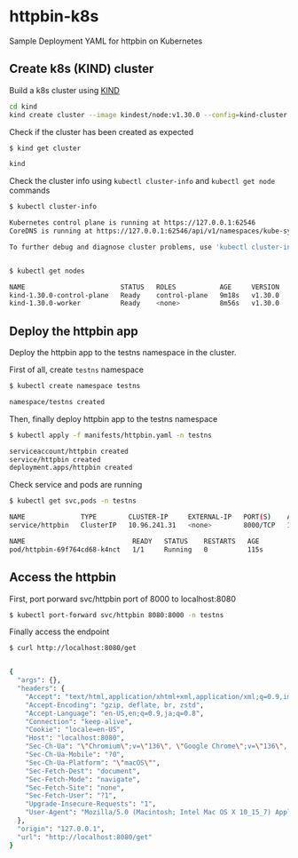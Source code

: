 # httpbin-k8s

Sample Deployment YAML for httpbin on Kubernetes


## Create k8s (KIND) cluster

Build a k8s cluster using [KIND](https://kind.sigs.k8s.io/)

```sh
cd kind
kind create cluster --image kindest/node:v1.30.0 --config=kind-cluster.yaml
```

Check if the cluster has been created as expected

```sh
$ kind get cluster

kind
```

Check the cluster info using `kubectl cluster-info` and `kubectl get node` commands

```sh
$ kubectl cluster-info

Kubernetes control plane is running at https://127.0.0.1:62546
CoreDNS is running at https://127.0.0.1:62546/api/v1/namespaces/kube-system/services/kube-dns:dns/proxy

To further debug and diagnose cluster problems, use 'kubectl cluster-info dump'.


$ kubectl get nodes

NAME                        STATUS   ROLES           AGE     VERSION
kind-1.30.0-control-plane   Ready    control-plane   9m18s   v1.30.0
kind-1.30.0-worker          Ready    <none>          8m56s   v1.30.0
```

## Deploy the httpbin app

Deploy the httpbin app to the testns namespace in the cluster.

First of all, create `testns` namespace

```sh
$ kubectl create namespace testns

namespace/testns created
```

Then, finally deploy httpbin app to the testns namespace

```sh
$ kubectl apply -f manifests/httpbin.yaml -n testns

serviceaccount/httpbin created
service/httpbin created
deployment.apps/httpbin created
```

Check service and pods are running

```sh
$ kubectl get svc,pods -n testns

NAME              TYPE        CLUSTER-IP     EXTERNAL-IP   PORT(S)    AGE
service/httpbin   ClusterIP   10.96.241.31   <none>        8000/TCP   115s

NAME                           READY   STATUS    RESTARTS   AGE
pod/httpbin-69f764cd68-k4nct   1/1     Running   0          115s
```

## Access the httpbin

First, port porward svc/httpbin port of 8000 to localhost:8080

```sh
$ kubectl port-forward svc/httpbin 8080:8000 -n testns
```
Finally access the endpoint

```sh
$ curl http://localhost:8080/get


{
  "args": {}, 
  "headers": {
    "Accept": "text/html,application/xhtml+xml,application/xml;q=0.9,image/avif,image/webp,image/apng,*/*;q=0.8,application/signed-exchange;v=b3;q=0.7", 
    "Accept-Encoding": "gzip, deflate, br, zstd", 
    "Accept-Language": "en-US,en;q=0.9,ja;q=0.8", 
    "Connection": "keep-alive", 
    "Cookie": "locale=en-US", 
    "Host": "localhost:8080", 
    "Sec-Ch-Ua": "\"Chromium\";v=\"136\", \"Google Chrome\";v=\"136\", \"Not.A/Brand\";v=\"99\"", 
    "Sec-Ch-Ua-Mobile": "?0", 
    "Sec-Ch-Ua-Platform": "\"macOS\"", 
    "Sec-Fetch-Dest": "document", 
    "Sec-Fetch-Mode": "navigate", 
    "Sec-Fetch-Site": "none", 
    "Sec-Fetch-User": "?1", 
    "Upgrade-Insecure-Requests": "1", 
    "User-Agent": "Mozilla/5.0 (Macintosh; Intel Mac OS X 10_15_7) AppleWebKit/537.36 (KHTML, like Gecko) Chrome/136.0.0.0 Safari/537.36"
  }, 
  "origin": "127.0.0.1", 
  "url": "http://localhost:8080/get"
}
```
